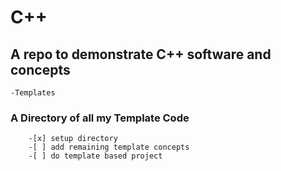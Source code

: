 #  C++ <br/>
## A repo to demonstrate C++ software and concepts
	-Templates
###       A Directory of all my Template Code
		-[x] setup directory
		-[ ] add remaining template concepts
		-[ ] do template based project
